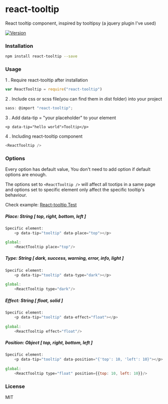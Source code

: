 # react-tooltip

React tooltip component, inspired by tooltipsy (a jquery plugin I've used)

[![Version](http://img.shields.io/npm/v/react-tooltip.svg)](https://www.npmjs.org/package/react-tooltip)


### Installation

```sh
npm install react-tooltip --save
```

### Usage

1 . Require react-tooltip after installation

```js
var ReactTooltip = require("react-tooltip")
```
2 . Include css or scss file(you can find them in dist folder) into your project

```js
sass: @import "react-tooltip";
``` 

3 . Add data-tip = "your placeholder" to your element

	<p data-tip="hello world">Tooltip</p>

4 . Including react-tooltip component


```js
<ReactTooltip />
```


### Options
Every option has default value, You don't need to add option if default options are enough. 

The options set to `<ReactTooltip />` will affect all tootips in a same page and options set to specific element only affect the specific tooltip's behaviour.

Check example:  [React-tooltip Test](http://wwayne.github.io/react-tooltip)

##### Place: String [ top, right, bottom, left ]

```js
Specific element:
	<p data-tip="tooltip" data-place="top"></p>

global:	
	<ReactTooltip place="top"/>
```
##### Type: String [ dark, success, warning, error, info, light ]

```js
Specific element:
	<p data-tip="tooltip" data-type="dark"></p>
		
global:	
	<ReactTooltip type="dark"/>
```
##### Effect: String [ float, solid ]

```js
Specific element:
	<p data-tip="tooltip" data-effect="float"></p>
	
global:	
	<ReactTooltip effect="float"/>
```

##### Position: Object [ top, right, bottom, left ]

```js
Specific element:
	<p data-tip="tooltip" data-position="{'top': 10, 'left': 10}"></p>
	
global:	
	<ReactTooltip type="float" position={{top: 10, left: 10}}/>
```


### License

MIT
